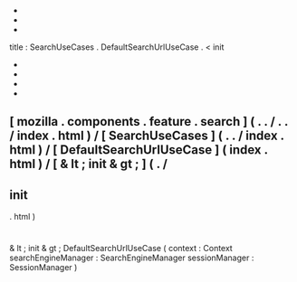 -
-
-
title
:
SearchUseCases
.
DefaultSearchUrlUseCase
.
<
init
>
-
-
-
-
[
mozilla
.
components
.
feature
.
search
]
(
.
.
/
.
.
/
index
.
html
)
/
[
SearchUseCases
]
(
.
.
/
index
.
html
)
/
[
DefaultSearchUrlUseCase
]
(
index
.
html
)
/
[
&
lt
;
init
&
gt
;
]
(
.
/
-
init
-
.
html
)
#
&
lt
;
init
&
gt
;
DefaultSearchUrlUseCase
(
context
:
Context
searchEngineManager
:
SearchEngineManager
sessionManager
:
SessionManager
)

